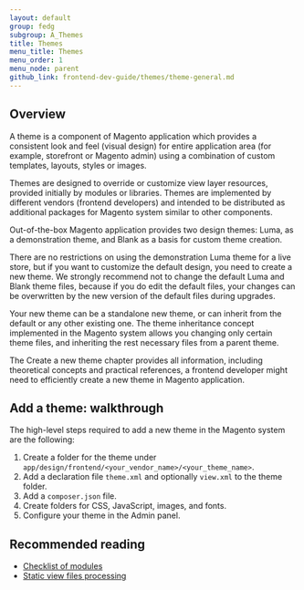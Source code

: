 ```yaml
---
layout: default
group: fedg
subgroup: A_Themes
title: Themes
menu_title: Themes
menu_order: 1
menu_node: parent
github_link: frontend-dev-guide/themes/theme-general.md
---
```


<h2 id="theme-gen-overview">Overview</h2>
A theme is a component of Magento application which provides a consistent look and feel (visual design) for entire application area (for example, storefront or Magento admin) using a combination of custom templates, layouts, styles or images.

Themes are designed to override or customize view layer resources, provided initially by modules or libraries.<!--ADDLINK to Fallback--> Themes are implemented by different vendors (frontend developers) and intended to be distributed as additional packages for Magento system similar to other components.

Out-of-the-box Magento application provides two design themes: Luma, as a demonstration theme, and Blank as a basis for custom theme creation.

There are no restrictions on using the demonstration Luma theme for a live store, but if you want to customize the default design, you need to create a new theme. We strongly recommend not to change the default Luma and Blank theme files, because if you do edit the default files, your changes can be overwritten by the new version of the default files during upgrades.

Your new theme can be a standalone new theme, or can inherit from the default or any other existing one. The theme inheritance concept implemented in the Magento system allows you changing only certain theme files, and inheriting the rest necessary files from a parent theme. <!--ADDLINK Magento Theme Inheritance for details. -->

The Create a new theme chapter provides all information, including theoretical concepts and practical references, a frontend developer might need to efficiently create a new theme in Magento application.

<h2 id="theme-gen-walkthrough">Add a theme: walkthrough</h2>
The high-level steps required to add a new theme in the Magento system are the following:

1. Create a folder for the theme under `app/design/frontend/<your_vendor_name>/<your_theme_name>`.
2. Add a declaration file `theme.xml` and optionally `view.xml` to the theme folder.
3. Add a `composer.json` file.
3. Create folders for CSS, JavaScript, images, and fonts.
4. Configure your theme in the Admin panel.

<h2 id="theme-gen-read">Recommended reading</h2>

* <a href="{{ site.mage2000url }}app/code/Magento" target="_blank">Checklist of modules</a>
* <a href="{{site.gdeurl}}architecture/view/static-process.html" target="_blank">Static view files processing</a>

